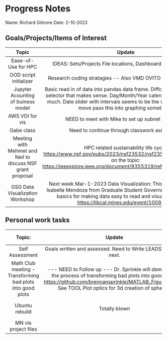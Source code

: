 # Progress Notes 
Name: Richard Gilmore 
Date: 2-10-2023
## Goals/Projects/Items of Interest 
|Topic|Update|
|:---:|:---:|
|Ease-of-Use for HPC| IDEAS: Sets/Projects File locations, Dashboard Account usage.
|OOD script initializer| Research coding stratagies -- Also VMD OVITO need looking into.
|Jupyter Acounting of buiness model | Basic read in of  data into pandas data frame. Diffculty creating a date selector that makes sense. Day/Month/Year calendar selection is too much. Date slider with intervals seems to be the way to go. Need to move pass this into graphing something. 
|AWS VDI for vis | NEED to meet with Mike to set up subnet VPC ----
| Gabe class| Need to continue through classwork asignments
|Meeting with Mehmet and Neil to discuss NSF grant proposal| HPC related sustainability life cycle. https://www.nsf.gov/pubs/2023/nsf23532/nsf23532.pdf and a paper on the topic: https://ieeexplore.ieee.org/document/9355319/references#references
|GSG Data Visualization Workshop | Next week Mar-1-2023 Data Visualization: This workshop led by Isabella Mendoza from Graduate Student Government will cover the basics for making data easy to read and visually appealing. https://libcal.mines.edu/event/10095672 
## Personal work tasks
|Topic:|Update| NEXT STEPS
|:---:|:---:|:---:|
| Self Assessment | Goals written and assessed. Need to Write LEADSHIP notes next.
| Math Club meeting - Transforming bad plots into good plots| --- NEED to Follow up --- Dr. Sprinkle will demonstrate the process of transforming bad plots into good plots. https://github.com/brennansprinkle/MATLAB_Figures_Demo See TOOL Plot optics for 3d creation of spheres.
|Ubuntu rebuild | Totally blown | Reclaim files as needed.
|MN vis project files|

